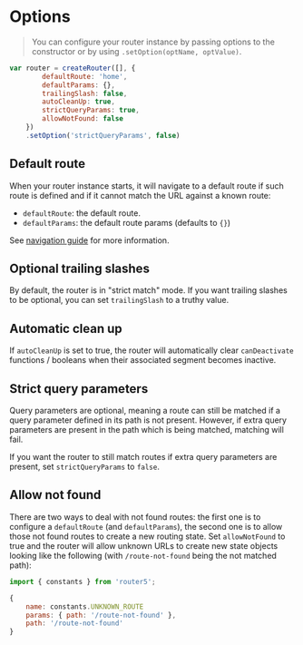 # Options

> You can configure your router instance by passing options to the constructor or by using `.setOption(optName, optValue)`.

```javascript
var router = createRouter([], {
        defaultRoute: 'home',
        defaultParams: {},
        trailingSlash: false,
        autoCleanUp: true,
        strictQueryParams: true,
        allowNotFound: false
    })
    .setOption('strictQueryParams', false)
```


## Default route

When your router instance starts, it will navigate to a default route if such route is defined and if it cannot match the URL against a known route:

- `defaultRoute`: the default route.
- `defaultParams`: the default route params (defaults to `{}`)

See [navigation guide](/docs/navigation.html) for more information.


## Optional trailing slashes

By default, the router is in "strict match" mode. If you want trailing slashes to be optional, you can set `trailingSlash` to a truthy value.


## Automatic clean up

If `autoCleanUp` is set to true, the router will automatically clear `canDeactivate` functions / booleans when their associated segment becomes inactive.


## Strict query parameters

Query parameters are optional, meaning a route can still be matched if a query parameter defined in its path is not present. However, if extra query parameters are present in the path which is being matched, matching will fail.

If you want the router to still match routes if extra query parameters are present, set `strictQueryParams` to `false`.


## Allow not found

There are two ways to deal with not found routes: the first one is to configure a `defaultRoute` (and `defaultParams`), the second one is to allow those not found routes to create a new routing state. Set `allowNotFound` to true and the router will allow unknown URLs to create new state objects looking like the following (with `/route-not-found` being the not matched path):

```js
import { constants } from 'router5';

{
    name: constants.UNKNOWN_ROUTE
    params: { path: '/route-not-found' },
    path: '/route-not-found'
}
```
